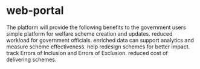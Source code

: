 # web-portal
The platform will provide the following benefits to the government users
simple platform for welfare scheme creation and updates.
reduced workload for government officials.
enriched data can support analytics and measure scheme effectiveness.
help redesign schemes for better impact.
track Errors of Inclusion and Errors of Exclusion.
reduced cost of delivering schemes.
